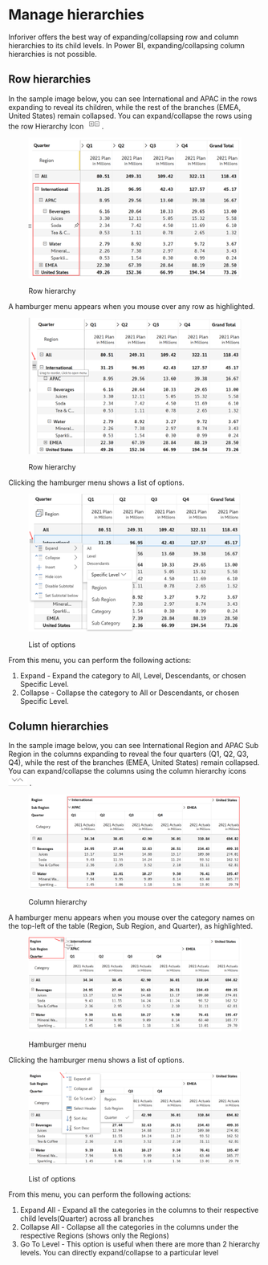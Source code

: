 # Manage hierarchies

Inforiver offers the best way of expanding/collapsing row and column hierarchies to its child levels. In Power BI, expanding/collapsing column hierarchies is not possible.

## Row hierarchies

In the sample image below, you can see International and APAC in the rows expanding to reveal its children, while the rest of the branches (EMEA, United States) remain collapsed. You can expand/collapse the rows using the row Hierarchy Icon ![](<../../.gitbook/assets/image (2).png>).

<figure><img src="../../.gitbook/assets/RowHierarchy.png" alt=""><figcaption><p>Row hierarchy</p></figcaption></figure>

A hamburger menu appears when you mouse over any row as highlighted.

<figure><img src="../../.gitbook/assets/Hamburger Menu.png" alt=""><figcaption><p>Row hierarchy</p></figcaption></figure>

Clicking the hamburger menu shows a list of options.

<figure><img src="../../.gitbook/assets/List of Options.png" alt=""><figcaption><p>List of options</p></figcaption></figure>

From this menu, you can perform the following actions:

1. Expand - Expand the category to All, Level, Descendants, or chosen Specific Level.
2. Collapse - Collapse the category to All or Descendants, or chosen Specific Level.

## Column hierarchies

In the sample image below, you can see International Region and APAC Sub Region in the columns expanding to reveal the four quarters (Q1, Q2, Q3, Q4), while the rest of the branches (EMEA, United States) remain collapsed. You can expand/collapse the columns using the column hierarchy icons ![](<../../.gitbook/assets/image (17) (1).png>) .

<figure><img src="../../.gitbook/assets/ColumnHierarchy.png" alt=""><figcaption><p>Column hierarchy</p></figcaption></figure>

A hamburger menu appears when you mouse over the category names on the top-left of the table (Region, Sub Region, and Quarter), as highlighted.

<figure><img src="../../.gitbook/assets/Hamburger MenuC.png" alt=""><figcaption><p>Hamburger menu</p></figcaption></figure>

Clicking the hamburger menu shows a list of options.

<figure><img src="../../.gitbook/assets/List of OptionsC.png" alt=""><figcaption><p>List of options</p></figcaption></figure>

From this menu, you can perform the following actions:

1. Expand All - Expand all the categories in the columns to their respective child levels(Quarter) across all branches
2. Collapse All - Collapse all the categories in the columns under the respective Regions (shows only the Regions)
3. Go To Level - This option is useful when there are more than 2 hierarchy levels. You can directly expand/collapse to a particular level
